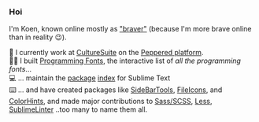 ### Hoi

I'm Koen, known online mostly as ["braver"](https://www.vertalen.nu/vertaal?vertaal=koen&van=nl&naar=en) (because I'm more brave online than in reality 😉).

🏢 I currently work at [CultureSuite](https://www.culturesuite.co) on the [Peppered platform](https://www.peppered.com).  
👨‍💻 I built [Programming Fonts](https://www.programmingfonts.org), the interactive list of _all the programming fonts_...  
💻 ... maintain the [package](https://github.com/wbond/package_control_channel) [index](https://packagecontrol.io) for Sublime Text  
⌨️ ... and have created packages like [SideBarTools](https://packagecontrol.io/packages/SideBarTools), [FileIcons](https://packagecontrol.io/packages/FileIcons), and [ColorHints](https://packagecontrol.io/packages/ColorHints), and made major contributions to [Sass/SCSS](https://packagecontrol.io/packages/Sass), [Less](https://packagecontrol.io/packages/Less), [SublimeLinter](https://packagecontrol.io/packages/SublimeLinter) ..too many to name them all.
